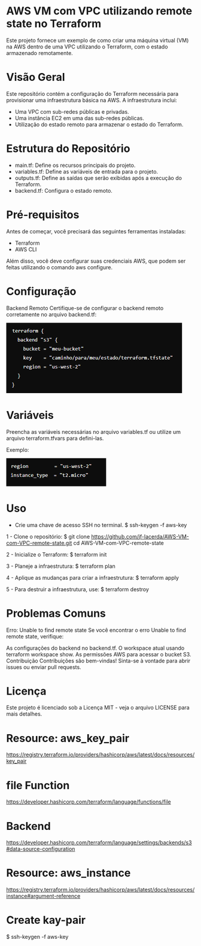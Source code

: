 # AWS VM com VPC utilizando remote state no Terraform
Este projeto fornece um exemplo de como criar uma máquina virtual (VM) na AWS dentro de uma VPC utilizando o Terraform, com o estado armazenado remotamente.

# Visão Geral
Este repositório contém a configuração do Terraform necessária para provisionar uma infraestrutura básica na AWS. A infraestrutura inclui:

* Uma VPC com sub-redes públicas e privadas.
* Uma instância EC2 em uma das sub-redes públicas.
* Utilização do estado remoto para armazenar o estado do Terraform.

# Estrutura do Repositório
* main.tf: Define os recursos principais do projeto.
* variables.tf: Define as variáveis de entrada para o projeto.
* outputs.tf: Define as saídas que serão exibidas após a execução do Terraform.
* backend.tf: Configura o estado remoto.

# Pré-requisitos
Antes de começar, você precisará das seguintes ferramentas instaladas:

* Terraform
* AWS CLI

Além disso, você deve configurar suas credenciais AWS, que podem ser feitas utilizando o comando aws configure.

# Configuração
Backend Remoto
Certifique-se de configurar o backend remoto corretamente no arquivo backend.tf:

![alt text](image-1.png)

# Variáveis
Preencha as variáveis necessárias no arquivo variables.tf ou utilize um arquivo terraform.tfvars para defini-las. 

Exemplo:

![alt text](image-2.png)

# Uso

 * Crie uma chave de acesso SSH no terminal.
 $ ssh-keygen -f aws-key

1 - Clone o repositório:
$ git clone https://github.com/jf-lacerda/AWS-VM-com-VPC-remote-state.git
cd AWS-VM-com-VPC-remote-state

2 - Inicialize o Terraform:
$ terraform init

3 - Planeje a infraestrutura:
$ terraform plan

4 - Aplique as mudanças para criar a infraestrutura:
$ terraform apply

5 - Para destruir a infraestrutura, use:
$ terraform destroy

# Problemas Comuns
Erro: Unable to find remote state
Se você encontrar o erro Unable to find remote state, verifique:

As configurações do backend no backend.tf.
O workspace atual usando terraform workspace show.
As permissões AWS para acessar o bucket S3.
Contribuição
Contribuições são bem-vindas! Sinta-se à vontade para abrir issues ou enviar pull requests.

# Licença
Este projeto é licenciado sob a Licença MIT - veja o arquivo LICENSE para mais detalhes.


# Resource: aws_key_pair
https://registry.terraform.io/providers/hashicorp/aws/latest/docs/resources/key_pair

# file Function
https://developer.hashicorp.com/terraform/language/functions/file

# Backend
https://developer.hashicorp.com/terraform/language/settings/backends/s3#data-source-configuration

# Resource: aws_instance
https://registry.terraform.io/providers/hashicorp/aws/latest/docs/resources/instance#argument-reference

# Create kay-pair
 $ ssh-keygen -f aws-key

